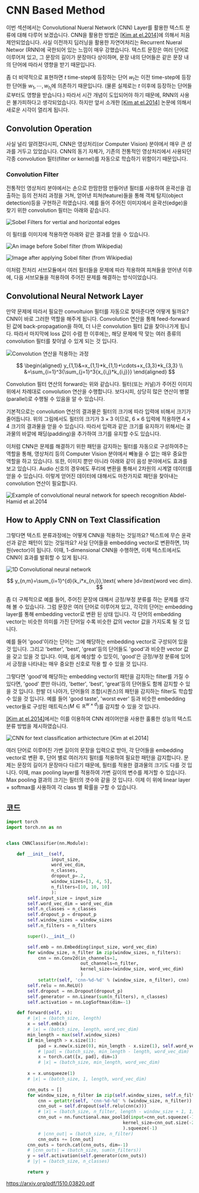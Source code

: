 # CNN Based Method

이번 섹션에서는 Convolutional Nueral Network (CNN) Layer를 활용한 텍스트 분류에 대해 다루어 보겠습니다. CNN을 활용한 방법은 [[Kim at el.2014]](https://arxiv.org/pdf/1408.5882.pdf)에 의해서 처음 제안되었습니다. 사실 이전까지 딥러닝을 활용한 자연어처리는 Recurrent Nueral Networ (RNN)에 국한되어 있는 느낌이 매우 강했습니다. 텍스트 문장은 여러 단어로 이루어져 있고, 그 문장의 길이가 문장마다 상이하며, 문장 내의 단어들은 같은 문장 내의 단어에 따라서 영향을 받기 때문입니다.

좀 더 비약적으로 표현하면 $t$ time-step에 등장하는 단어 $w_t$는 이전 time-step에 등장한 단어들 $w_1,\cdots,w_{t_1}$에 의존하기 때문입니다. (물론 실제로는 $t$ 이후에 등장하는 단어들로부터도 영향을 받습니다.) 따라서 시간 개념이 도입되어야 하기 때문에, RNN의 사용은 불가피하다고 생각되었습니다. 하지만 앞서 소개한 [[Kim at el.2014]](https://arxiv.org/pdf/1408.5882.pdf) 논문에 의해서 새로운 시각이 열리게 됩니다.

## Convolution Operation

사실 널리 알려졌다시피, CNN은 영상처리(or Computer Vision) 분야에서 매우 큰 성과를 거두고 있었습니다. CNN의 동기 자체가, 기존의 전통적인 영상처리에서 사용되던 각종 convolution 필터(filter or kernel)를 자동으로 학습하기 위함이기 때문입니다.

### Convolution Filter

전통적인 영상처리 분야에서는 손으로 한땀한땀 만들어낸 필터를 사용하여 윤곽선을 검출하는 등의 전처리 과정을 거쳐, 얻어낸 피쳐(feature)들을 통해 객체 탐지(object detection)등을 구현하곤 하였습니다. 예를 들어 주어진 이미지에서 윤곽선(edge)을 찾기 위한 convolution 필터는 아래와 같습니다.

![Sobel Filters for vertial and horizontal edges](../assets/tc-cnn-sobel-filter.gif)

이 필터를 이미지에 적용하면 아래와 같은 결과를 얻을 수 있습니다.

![An image before Sobel filter (from Wikipedia)](https://upload.wikimedia.org/wikipedia/commons/f/f0/Valve_original_%281%29.PNG)

![Image after applying Sobel filter (from Wikipedia)](https://upload.wikimedia.org/wikipedia/commons/d/d4/Valve_sobel_%283%29.PNG)

이처럼 전처리 서브모듈에서 여러 필터들을 문제에 따라 적용하여 피쳐들을 얻어낸 이후에, 다음 서브모듈을 적용하여 주어진 문제를 해결하는 방식이었습니다.

## Convolutional Neural Network Layer

만약 문제에 따라서 필요한 convoltuion 필터를 자동으로 찾아준다면 어떻게 될까요? CNN이 바로 그러한 역할을 해주게 됩니다. Convolution 연산을 통해 feed-forward 된 값에 back-propagation을 하여, 더 나은 convolution 필터 값을 찾아나가게 됩니다. 따라서 마지막에 loss 값이 수렴 한 이후에는, 해당 문제에 딱 맞는 여러 종류의 convolution 필터를 찾아낼 수 있게 되는 것 입니다.

![Convolution 연산을 적용하는 과정](../assets/tc-convolution.png)

$$
\begin{aligned}
y_{1,1}&=x_{1,1}*k_{1,1}+\cdots+x_{3,3}*k_{3,3} \\
&=\sum_{i=1}^3{\sum_{j=1}^3{x_{i,j}*k_{i,j}}}
\end{aligned}
$$

Convolution 필터 연산의 forward는 위와 같습니다. 필터(또는 커널)가 주어진 이미지 위에서 차례대로 convolution 연산을 수행합니다. 보다시피, 상당히 많은 연산이 병렬(parallel)로 수행될 수 있음을 알 수 있습니다.

기본적으로는 convolution 연산의 결과물은 필터의 크기에 따라 입력에 비해서 크기가 줄어듭니다. 위의 그림에서도 필터의 크기가 $3\times3$ 이므로, $6\times6$ 입력에 적용하면 $4\times4$ 크기의 결과물을 얻을 수 있습니다. 따라서 입력과 같은 크기를 유지하기 위해서는 결과물의 바깥에 패딩(padding)을 추가하여 크기를 유지할 수도 있습니다.

이처럼 CNN은 문제를 해결하기 위한 패턴을 감지하는 필터를 자동으로 구성하여주는 역할을 통해, 영상처리 등의 Computer Vision 분야에서 빼놓을 수 없는 매우 중요한 역할을 하고 있습니다. 또한, 이미지 뿐만 아니라 아래와 같이 음성 분야에서도 효과를 보고 있습니다. Audio 신호의 경우에도 푸리에 변환을 통해서 2차원의 시계열 데이터를 얻을 수 있습니다. 이렇게 얻어진 데이터에 대해서도 마찬가지로 패턴을 찾아내는 convolution 연산이 필요합니다.

![Example of convolutional neural network for speech recognition [ Abdel-Hamid et al.2014](https://www.microsoft.com/en-us/research/wp-content/uploads/2016/02/CNN_ASLPTrans2-14.pdf)](../assets/tc-audio-cnn.png)

## How to Apply CNN on Text Classification

그렇다면 텍스트 분류과정에는 어떻게 CNN을 적용하는 것일까요? 텍스트에 무슨 윤곽선과 같은 패턴이 있는 것일까요? 사실 단어들을 embedding vector로 변환하면, 1차원(vector)이 됩니다. 이때, 1-dimensional CNN을 수행하면, 이제 텍스트에서도 CNN이 효과를 발휘할 수 있게 됩니다.

![1D Convolutional neural network](../assets/tc-cnn-architecture.png)

$$
y_{n,m}=\sum_{i=1}^{d}{k_i*x_{n,i}},\text{ where }d=\text{word vec dim}.
$$

좀 더 구체적으로 예를 들어, 주어진 문장에 대해서 긍정/부정 분류를 하는 문제를 생각 해 볼 수 있습니다. 그럼 문장은 여러 단어로 이루어져 있고, 각각의 단어는 embedding layer를 통해 embedding vector로 변환 된 상태 입니다. 각 단어의 embedding vector는 비슷한 의미를 가진 단어일 수록 비슷한 값의 vector 값을 가지도록 될 것 입니다. 

예를 들어 'good'이라는 단어는 그에 해당하는 embedding vector로 구성되어 있을 것 입니다. 그리고 'better', 'best', 'great'등의 단어들도 'good'과 비슷한 vector 값을 갖고 있을 것 입니다. 이때, 쉽게 예상할 수 있듯이, 'good'은 긍정/부정 분류에 있어서 긍정을 나타내는 매우 중요한 신호로 작용 할 수 있을 것 입니다.

그렇다면 'good'에 해당하는 embedding vector의 패턴을 감지하는 filter를 가질 수 있다면, 'good' 뿐만 아니라, 'better', 'best', 'great'등의 단어들도 함께 감지할 수 있을 것 입니다. 한발 더 나아가, 단어들의 조합(시퀀스)의 패턴을 감지하는 filter도 학습할 수 있을 것 입니다. 예를 들어 'good taste', 'worst ever' 등과 비슷한 embedding vector들로 구성된 매트릭스($M\in\mathbb{R}^{w\times d}$)를 감지할 수 있을 것 입니다.

[[Kim at el.2014]](https://arxiv.org/pdf/1408.5882.pdf)에서는 이를 이용하여 CNN 레이어만을 사용한 훌륭한 성능의 텍스트 분류 방법을 제시하였습니다.

![CNN for text classification arthictecture [[Kim at el.2014]](https://arxiv.org/pdf/1408.5882.pdf)](../assets/tc-cnn-text-classification.png)

여러 단어로 이루어진 가변 길이의 문장을 입력으로 받아, 각 단어들을 embedding vector로 변환 후, 단어 별로 여러가지 필터를 적용하여 필요한 패턴을 감지합니다. 문제는 문장의 길이가 문장마다 다르기 때문에, 필터를 적용한 결과물의 크기도 다를 것 입니다. 이때, max pooling layer를 적용하여 가변 길이의 변수를 제거할 수 있습니다. Max pooling 결과의 크기는 필터의 갯수와 같을 것 입니다. 이제 이 위에 linear layer + softmax를 사용하여 각 class 별 확률을 구할 수 있습니다.

## 코드

```python
import torch
import torch.nn as nn


class CNNClassifier(nn.Module):

    def __init__(self,
                 input_size,
                 word_vec_dim,
                 n_classes,
                 dropout_p=.2,
                 window_sizes=[3, 4, 5],
                 n_filters=[10, 10, 10]
                 ):
        self.input_size = input_size
        self.word_vec_dim = word_vec_dim
        self.n_classes = n_classes
        self.dropout_p = dropout_p
        self.window_sizes = window_sizes
        self.n_filters = n_filters

        super().__init__()

        self.emb = nn.Embedding(input_size, word_vec_dim)
        for window_size, n_filter in zip(window_sizes, n_filters):
            cnn = nn.Conv2d(in_channels=1,
                            out_channels=n_filter,
                            kernel_size=(window_size, word_vec_dim)
                            )
            setattr(self, 'cnn-%d-%d' % (window_size, n_filter), cnn)
        self.relu = nn.ReLU()
        self.dropout = nn.Dropout(dropout_p)
        self.generator = nn.Linear(sum(n_filters), n_classes)
        self.activation = nn.LogSoftmax(dim=-1)

    def forward(self, x):
        # |x| = (batch_size, length)
        x = self.emb(x)
        # |x| = (batch_size, length, word_vec_dim)
        min_length = max(self.window_sizes)
        if min_length > x.size(1):
            pad = x.new(x.size(0), min_length - x.size(1), self.word_vec_dim).zero_()
            # |pad| = (batch_size, min_length - length, word_vec_dim)
            x = torch.cat([x, pad], dim=1)
            # |x| = (batch_size, min_length, word_vec_dim)
        
        x = x.unsqueeze(1)
        # |x| = (batch_size, 1, length, word_vec_dim)

        cnn_outs = []
        for window_size, n_filter in zip(self.window_sizes, self.n_filters):
            cnn = getattr(self, 'cnn-%d-%d' % (window_size, n_filter))
            cnn_out = self.dropout(self.relu(cnn(x)))
            # |x| = (batch_size, n_filter, length - window_size + 1, 1)
            cnn_out = nn.functional.max_pool1d(input=cnn_out.squeeze(-1),
                                            kernel_size=cnn_out.size(-2)
                                            ).squeeze(-1)
            # |cnn_out| = (batch_size, n_filter)
            cnn_outs += [cnn_out]
        cnn_outs = torch.cat(cnn_outs, dim=-1)
        # |cnn_outs| = (batch_size, sum(n_filters))
        y = self.activation(self.generator(cnn_outs))
        # |y| = (batch_size, n_classes)

        return y
```

https://arxiv.org/pdf/1510.03820.pdf